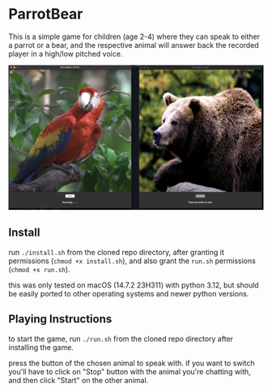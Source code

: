 # ParrotBear

This is a simple game for children (age 2-4) where they can speak to either
a parrot or a bear, and the respective animal will answer back the recorded
player in a high/low pitched voice. 

![gameplay image](screenshot.png)


## Install
run `./install.sh` from the cloned repo directory, after granting it permissions
 (`chmod +x install.sh`), and also grant the `run.sh` permissions (`chmod +x run.sh`).

this was only tested on macOS (14.7.2 23H311) with python 3.12, but should be 
easily ported to other operating systems and newer python versions.


## Playing Instructions
to start the game, run `./run.sh` from the cloned repo directory after installing the game.

press the button of the chosen animal to speak with. if you want to switch
 you'll have to click on "Stop" button with the animal you're chatting with, 
 and then click "Start" on the other animal.